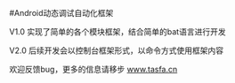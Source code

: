 #Android动态调试自动化框架

V1.0 实现了简单的各个模块框架，结合简单的bat语言进行开发</br>

V2.0 后续开发会以控制台框架形式，以命令方式使用框架内容</br>

欢迎反馈bug，更多的信息请移步  www.tasfa.cn
